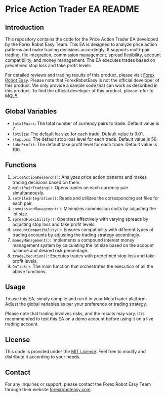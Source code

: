 # Price Action Trader EA README

## Introduction
This repository contains the code for the Price Action Trader EA developed by the Forex Robot Easy Team. This EA is designed to analyze price action patterns and make trading decisions accordingly. It supports multi-pair trading, file integration, commission management, spread flexibility, account compatibility, and money management. The EA executes trades based on predefined stop loss and take profit levels.

For detailed reviews and trading results of this product, please visit [Forex Robot Easy](https://forexroboteasy.com/forex-robot-review/price-action-trader-ea-review-automated-forex-trading-solution/). Please note that ForexRobotEasy is not the official developer of this product. We only provide a sample code that can work as described in this product. To find the official developer of this product, please refer to MQL5.

## Global Variables
- `totalPairs`: The total number of currency pairs to trade. Default value is 7.
- `lotSize`: The default lot size for each trade. Default value is 0.01.
- `stopLoss`: The default stop loss level for each trade. Default value is 50.
- `takeProfit`: The default take profit level for each trade. Default value is 100.

## Functions
1. `priceActionResearch()`: Analyzes price action patterns and makes trading decisions based on them.
2. `multiPairTrading()`: Opens trades on each currency pair simultaneously.
3. `setFileIntegration()`: Reads and utilizes the corresponding set files for each pair.
4. `commissionManagement()`: Minimizes commission costs by adjusting the lot size.
5. `spreadFlexibility()`: Operates effectively with varying spreads by adjusting stop loss and take profit levels.
6. `accountCompatibility()`: Ensures compatibility with different types of trading accounts by adjusting the trading strategy accordingly.
7. `moneyManagement()`: Implements a compound interest money management system by calculating the lot size based on the account balance and desired risk percentage.
8. `tradeExecution()`: Executes trades with predefined stop loss and take profit levels.
9. `OnTick()`: The main function that orchestrates the execution of all the above functions.

## Usage
To use this EA, simply compile and run it in your MetaTrader platform. Adjust the global variables as per your preference or trading strategy.

Please note that trading involves risks, and the results may vary. It is recommended to test this EA on a demo account before using it on a live trading account.

## License
This code is provided under the [MIT License](https://opensource.org/licenses/MIT). Feel free to modify and distribute it according to your needs.

## Contact
For any inquiries or support, please contact the Forex Robot Easy Team through their website [forexroboteasy.com](https://forexroboteasy.com/).
